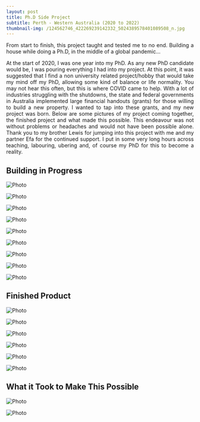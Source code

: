```yaml
---
layout: post
title: Ph.D Side Project
subtitle: Perth - Western Australia (2020 to 2022)
thumbnail-img: /124562746_422269239142332_5024389578401089508_n.jpg
---
```


<div align="justify">From start to finish, this project taught and tested me to no end. Building a house while doing a Ph.D, in the middle of a global pandemic...

At the start of 2020, I was one year into my PhD. As any new PhD candidate would be, I was pouring everything I had into my project. At this point, it was suggested that I find a non university related project/hobby that would take my mind off my PhD, allowing some kind of balance or life normality.
You may not hear this often, but this is where COVID came to help. With a lot of industries struggling with the shutdowns, the state and federal governments in Australia implemented large financial handouts (grants) for those willing to build a new property. I wanted to tap into these grants, and my new project was born.
Below are some pictures of my project coming together, the finished project and what made this possible. This endeavour was not without problems or headaches and would not have been possible alone. Thank you to my brother Lewis for jumping into this project with me and my partner Efa for the continued support. I put in some very long hours across teaching, labouring, ubering and, of course my PhD for this to become a reality.</div> 

## Building in Progress

![Photo](/105564667_786079755259946_1250173801735164710_n.jpg)

![Photo](/137106982_4857349797671017_9107793643414803907_n.jpg)

![Photo](/316579247_515102527220964_4330614256178792337_n.jpg)

![Photo](/315893994_1147128052599421_5840612706092937425_n.jpg)

![Photo](/313733866_871517323971115_8206794250999852496_n.jpg)

![Photo](/313821455_1838033193214317_8312241412731509900_n.jpg)

![Photo](/314990088_564679678799126_6075711297190053102_n.jpg)

![Photo](/316678726_814897576430570_1494819614921230492_n.jpg)

![Photo](/315090599_661596038851821_4082097955085417043_n.jpg)

## Finished Product

![Photo](/Front1.jpg)

![Photo](/Front2.jpg)

![Photo](/Kitchen.jpg)

![Photo](/MainRoom.jpg)

![Photo](/Mainroom2.jpg)

![Photo](/Bathroom.jpg)

## What it Took to Make This Possible

![Photo](/326213423_648555613690241_267705290976636341_n.jpg)

![Photo](/IMG_20200417_105448.jpg)

